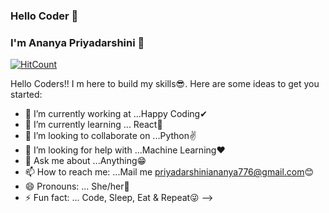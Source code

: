 ### Hello Coder 👋
### I'm Ananya Priyadarshini 🤩
[![HitCount](http://hits.dwyl.com/ananyasahoo/ananyasahoo.svg)](http://hits.dwyl.com/ananyasahoo/ananyasahoo)


Hello Coders!! I m here to build my skills😎.
Here are some ideas to get you started:

- 🔭 I’m currently working at ...Happy Coding✔
- 🌱 I’m currently learning ... React🤞
- 👯 I’m looking to collaborate on ...Python✌
- 🤔 I’m looking for help with ...Machine Learning❤
- 💬 Ask me about ...Anything😁
- 📫 How to reach me: ...Mail me priyadarshiniananya776@gmail.com😊
- 😄 Pronouns: ... She/her👩
- ⚡ Fun fact: ... Code, Sleep, Eat & Repeat😜
-->
